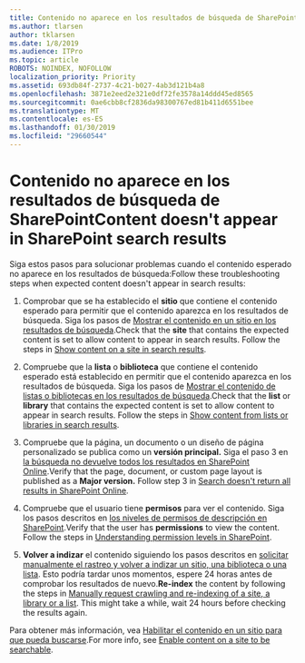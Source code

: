 ```yaml
---
title: Contenido no aparece en los resultados de búsqueda de SharePoint
ms.author: tlarsen
author: tklarsen
ms.date: 1/8/2019
ms.audience: ITPro
ms.topic: article
ROBOTS: NOINDEX, NOFOLLOW
localization_priority: Priority
ms.assetid: 693db84f-2737-4c21-b027-4ab3d121b4a8
ms.openlocfilehash: 3871e2eed2e321e0df72fe3578a14ddd45ed8565
ms.sourcegitcommit: 0ae6cbb8cf2836da98300767ed81b411d6551bee
ms.translationtype: MT
ms.contentlocale: es-ES
ms.lasthandoff: 01/30/2019
ms.locfileid: "29660544"
---
```

# <a name="content-doesnt-appear-in-sharepoint-search-results"></a><span data-ttu-id="ac7e4-102">Contenido no aparece en los resultados de búsqueda de SharePoint</span><span class="sxs-lookup"><span data-stu-id="ac7e4-102">Content doesn't appear in SharePoint search results</span></span>

<span data-ttu-id="ac7e4-103">Siga estos pasos para solucionar problemas cuando el contenido esperado no aparece en los resultados de búsqueda:</span><span class="sxs-lookup"><span data-stu-id="ac7e4-103">Follow these troubleshooting steps when expected content doesn't appear in search results:</span></span>
  
1. <span data-ttu-id="ac7e4-p101">Comprobar que se ha establecido el **sitio** que contiene el contenido esperado para permitir que el contenido aparezca en los resultados de búsqueda. Siga los pasos de [Mostrar el contenido en un sitio en los resultados de búsqueda](https://docs.microsoft.com/sharepoint/make-site-content-searchable#show-content-on-a-site-in-search-results).</span><span class="sxs-lookup"><span data-stu-id="ac7e4-p101">Check that the **site** that contains the expected content is set to allow content to appear in search results. Follow the steps in [Show content on a site in search results](https://docs.microsoft.com/sharepoint/make-site-content-searchable#show-content-on-a-site-in-search-results).</span></span>
    
2. <span data-ttu-id="ac7e4-p102">Compruebe que la **lista** o **biblioteca** que contiene el contenido esperado está establecido en permitir que el contenido aparezca en los resultados de búsqueda. Siga los pasos de [Mostrar el contenido de listas o bibliotecas en los resultados de búsqueda](https://docs.microsoft.com/sharepoint/make-site-content-searchable#show-content-from-lists-or-libraries-in-search-results).</span><span class="sxs-lookup"><span data-stu-id="ac7e4-p102">Check that the **list** or **library** that contains the expected content is set to allow content to appear in search results. Follow the steps in [Show content from lists or libraries in search results](https://docs.microsoft.com/sharepoint/make-site-content-searchable#show-content-from-lists-or-libraries-in-search-results).</span></span> 
    
3. <span data-ttu-id="ac7e4-p103">Compruebe que la página, un documento o un diseño de página personalizado se publica como un **versión principal.** Siga el paso 3 en [la búsqueda no devuelve todos los resultados en SharePoint Online](https://go.microsoft.com/fwlink/?linkid=874525).</span><span class="sxs-lookup"><span data-stu-id="ac7e4-p103">Verify that the page, document, or custom page layout is published as a **Major version.** Follow step 3 in [Search doesn't return all results in SharePoint Online](https://go.microsoft.com/fwlink/?linkid=874525).</span></span>
    
4. <span data-ttu-id="ac7e4-p104">Compruebe que el usuario tiene **permisos** para ver el contenido. Siga los pasos descritos en [los niveles de permisos de descripción en SharePoint](https://go.microsoft.com/fwlink/?linkid=867071).</span><span class="sxs-lookup"><span data-stu-id="ac7e4-p104">Verify that the user has **permissions** to view the content. Follow the steps in [Understanding permission levels in SharePoint](https://go.microsoft.com/fwlink/?linkid=867071).</span></span>
    
5. <span data-ttu-id="ac7e4-p105">**Volver a indizar** el contenido siguiendo los pasos descritos en [solicitar manualmente el rastreo y volver a indizar un sitio, una biblioteca o una lista](https://docs.microsoft.com/sharepoint/crawl-site-content). Esto podría tardar unos momentos, espere 24 horas antes de comprobar los resultados de nuevo.</span><span class="sxs-lookup"><span data-stu-id="ac7e4-p105">**Re-index** the content by following the steps in [Manually request crawling and re-indexing of a site, a library or a list](https://docs.microsoft.com/sharepoint/crawl-site-content). This might take a while, wait 24 hours before checking the results again.</span></span>
    
<span data-ttu-id="ac7e4-114">Para obtener más información, vea [Habilitar el contenido en un sitio para que pueda buscarse](https://docs.microsoft.com/sharepoint/make-site-content-searchable).</span><span class="sxs-lookup"><span data-stu-id="ac7e4-114">For more info, see [Enable content on a site to be searchable](https://docs.microsoft.com/sharepoint/make-site-content-searchable).</span></span> 
  

